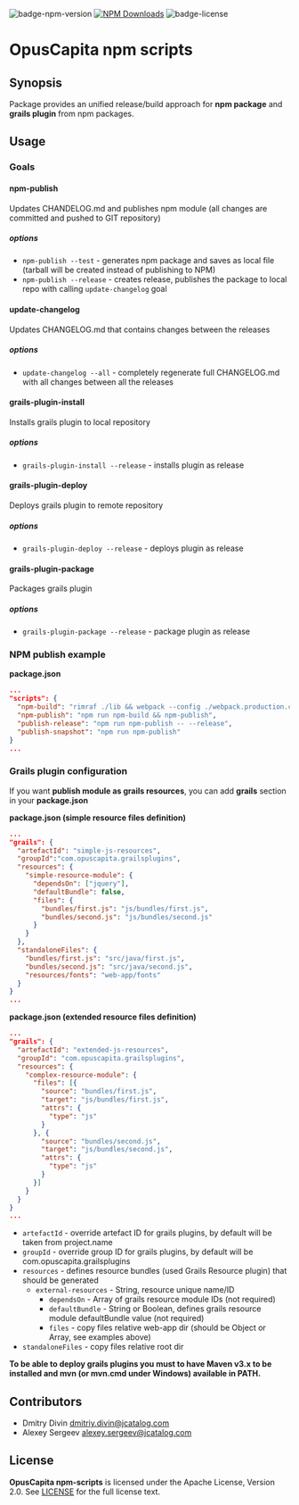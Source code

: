 ![badge-npm-version](https://img.shields.io/npm/v/@opuscapita/npm-scripts.svg)
[![NPM Downloads](https://img.shields.io/npm/dm/@opuscapita/npm-scripts.svg)](https://npmjs.org/package/@opuscapita/npm-scripts)
![badge-license](https://img.shields.io/github/license/OpusCapita/npm-scripts.svg)

# OpusCapita npm scripts

## Synopsis

Package provides an unified release/build approach for **npm package** and **grails plugin** from npm packages.

## Usage

### Goals

#### npm-publish
Updates CHANDELOG.md and publishes npm module (all changes are committed and pushed to GIT repository)

##### options
- `npm-publish --test` - generates npm package and saves as local file (tarball will be created instead of publishing to NPM)
- `npm-publish --release` - creates release, publishes the package to local repo with calling `update-changelog` goal

#### update-changelog
Updates CHANGELOG.md that contains changes between the releases

##### options
- `update-changelog --all` - completely regenerate full CHANGELOG.md with all changes between all the releases

#### grails-plugin-install
Installs grails plugin to local repository

##### options
- `grails-plugin-install --release` - installs plugin as release

#### grails-plugin-deploy
Deploys grails plugin to remote repository

##### options
- `grails-plugin-deploy --release` - deploys plugin as release

#### grails-plugin-package
Packages grails plugin

##### options
- `grails-plugin-package --release` - package plugin as release

### NPM publish example

**package.json**

```json
...
"scripts": {
  "npm-build": "rimraf ./lib && webpack --config ./webpack.production.config",
  "npm-publish": "npm run npm-build && npm-publish",
  "publish-release": "npm run npm-publish -- --release",
  "publish-snapshot": "npm run npm-publish"
}
...
```

### Grails plugin configuration
If you want **publish module as grails resources**, you can add **grails** section in your **package.json**

**package.json (simple resource files definition)**
```json
...
"grails": {
  "artefactId": "simple-js-resources",
  "groupId":"com.opuscapita.grailsplugins",
  "resources": {
    "simple-resource-module": {
      "dependsOn": ["jquery"],
      "defaultBundle": false,
      "files": {
        "bundles/first.js": "js/bundles/first.js",
        "bundles/second.js": "js/bundles/second.js"
      }    
    }
  },
  "standaloneFiles": {
    "bundles/first.js": "src/java/first.js",
    "bundles/second.js": "src/java/second.js",
    "resources/fonts": "web-app/fonts"
  }
}
...
```

**package.json (extended resource files definition)**
```json
...
"grails": {
  "artefactId": "extended-js-resources",
  "groupId": "com.opuscapita.grailsplugins",
  "resources": {
    "complex-resource-module": {
      "files": [{
        "source": "bundles/first.js",
        "target": "js/bundles/first.js",
        "attrs": {
          "type": "js"
        }
      }, {
        "source": "bundles/second.js",
        "target": "js/bundles/second.js",
        "attrs": {
          "type": "js"
        }
      }]
    }
  }
}
...
```

* `artefactId` - override artefact ID for grails plugins, by default will be taken from project.name
* `groupId` - override group ID for grails plugins, by default will be com.opuscapita.grailsplugins
* `resources` - defines resource bundles (used Grails Resource plugin) that should be generated
    * `external-resources` - String, resource unique name/ID
        * `dependsOn` - Array of grails resource module IDs (not required)
        * `defaultBundle` - String or Boolean, defines grails resource module defaultBundle value (not required)
        * `files` - copy files relative web-app dir (should be Object or Array, see examples above)
* `standaloneFiles` - copy files relative root dir

**To be able to deploy grails plugins you must to have Maven v3.x to be installed
and mvn (or mvn.cmd under Windows) available in PATH.**

## Contributors

* Dmitry Divin dmitriy.divin@jcatalog.com
* Alexey Sergeev alexey.sergeev@jcatalog.com

## License

**OpusCapita npm-scripts** is licensed under the Apache License, Version 2.0. See [LICENSE](./LICENSE) for the full license text.
